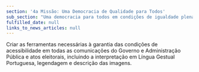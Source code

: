 ```yaml
---
section: '4a Missão: Uma Democracia de Qualidade para Todos'
sub_section: "Uma democracia para todos em condições de igualdade plena"
fulfilled_date: null
links_to_news_articles: null
---
```


Criar as ferramentas necessárias à garantia das condições de acessibilidade em todas as comunicações do Governo e Administração Pública e atos eleitorais, incluindo a interpretação em Língua Gestual Portuguesa, legendagem e descrição das imagens.
